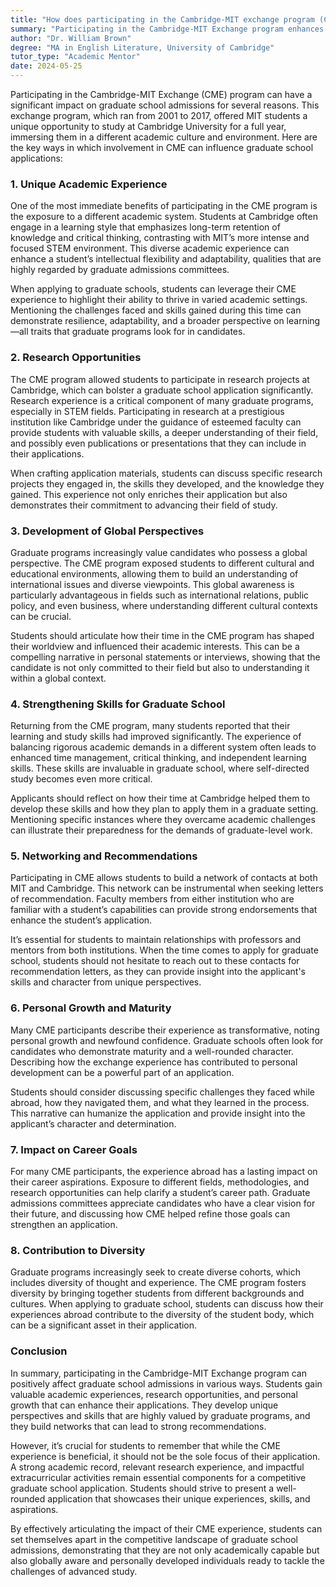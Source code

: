 ```yaml
---
title: "How does participating in the Cambridge-MIT exchange program (CME) affect grad school admissions?"
summary: "Participating in the Cambridge-MIT Exchange program enhances grad school applications by providing unique academic experiences and broadening cultural perspectives."
author: "Dr. William Brown"
degree: "MA in English Literature, University of Cambridge"
tutor_type: "Academic Mentor"
date: 2024-05-25
---
```


Participating in the Cambridge-MIT Exchange (CME) program can have a significant impact on graduate school admissions for several reasons. This exchange program, which ran from 2001 to 2017, offered MIT students a unique opportunity to study at Cambridge University for a full year, immersing them in a different academic culture and environment. Here are the key ways in which involvement in CME can influence graduate school applications:

### 1. Unique Academic Experience

One of the most immediate benefits of participating in the CME program is the exposure to a different academic system. Students at Cambridge often engage in a learning style that emphasizes long-term retention of knowledge and critical thinking, contrasting with MIT’s more intense and focused STEM environment. This diverse academic experience can enhance a student’s intellectual flexibility and adaptability, qualities that are highly regarded by graduate admissions committees.

When applying to graduate schools, students can leverage their CME experience to highlight their ability to thrive in varied academic settings. Mentioning the challenges faced and skills gained during this time can demonstrate resilience, adaptability, and a broader perspective on learning—all traits that graduate programs look for in candidates.

### 2. Research Opportunities

The CME program allowed students to participate in research projects at Cambridge, which can bolster a graduate school application significantly. Research experience is a critical component of many graduate programs, especially in STEM fields. Participating in research at a prestigious institution like Cambridge under the guidance of esteemed faculty can provide students with valuable skills, a deeper understanding of their field, and possibly even publications or presentations that they can include in their applications.

When crafting application materials, students can discuss specific research projects they engaged in, the skills they developed, and the knowledge they gained. This experience not only enriches their application but also demonstrates their commitment to advancing their field of study.

### 3. Development of Global Perspectives

Graduate programs increasingly value candidates who possess a global perspective. The CME program exposed students to different cultural and educational environments, allowing them to build an understanding of international issues and diverse viewpoints. This global awareness is particularly advantageous in fields such as international relations, public policy, and even business, where understanding different cultural contexts can be crucial.

Students should articulate how their time in the CME program has shaped their worldview and influenced their academic interests. This can be a compelling narrative in personal statements or interviews, showing that the candidate is not only committed to their field but also to understanding it within a global context.

### 4. Strengthening Skills for Graduate School

Returning from the CME program, many students reported that their learning and study skills had improved significantly. The experience of balancing rigorous academic demands in a different system often leads to enhanced time management, critical thinking, and independent learning skills. These skills are invaluable in graduate school, where self-directed study becomes even more critical.

Applicants should reflect on how their time at Cambridge helped them to develop these skills and how they plan to apply them in a graduate setting. Mentioning specific instances where they overcame academic challenges can illustrate their preparedness for the demands of graduate-level work.

### 5. Networking and Recommendations

Participating in CME allows students to build a network of contacts at both MIT and Cambridge. This network can be instrumental when seeking letters of recommendation. Faculty members from either institution who are familiar with a student’s capabilities can provide strong endorsements that enhance the student’s application.

It’s essential for students to maintain relationships with professors and mentors from both institutions. When the time comes to apply for graduate school, students should not hesitate to reach out to these contacts for recommendation letters, as they can provide insight into the applicant's skills and character from unique perspectives.

### 6. Personal Growth and Maturity

Many CME participants describe their experience as transformative, noting personal growth and newfound confidence. Graduate schools often look for candidates who demonstrate maturity and a well-rounded character. Describing how the exchange experience has contributed to personal development can be a powerful part of an application.

Students should consider discussing specific challenges they faced while abroad, how they navigated them, and what they learned in the process. This narrative can humanize the application and provide insight into the applicant’s character and determination.

### 7. Impact on Career Goals

For many CME participants, the experience abroad has a lasting impact on their career aspirations. Exposure to different fields, methodologies, and research opportunities can help clarify a student’s career path. Graduate admissions committees appreciate candidates who have a clear vision for their future, and discussing how CME helped refine those goals can strengthen an application.

### 8. Contribution to Diversity

Graduate programs increasingly seek to create diverse cohorts, which includes diversity of thought and experience. The CME program fosters diversity by bringing together students from different backgrounds and cultures. When applying to graduate school, students can discuss how their experiences abroad contribute to the diversity of the student body, which can be a significant asset in their application.

### Conclusion

In summary, participating in the Cambridge-MIT Exchange program can positively affect graduate school admissions in various ways. Students gain valuable academic experiences, research opportunities, and personal growth that can enhance their applications. They develop unique perspectives and skills that are highly valued by graduate programs, and they build networks that can lead to strong recommendations.

However, it’s crucial for students to remember that while the CME experience is beneficial, it should not be the sole focus of their application. A strong academic record, relevant research experience, and impactful extracurricular activities remain essential components for a competitive graduate school application. Students should strive to present a well-rounded application that showcases their unique experiences, skills, and aspirations.

By effectively articulating the impact of their CME experience, students can set themselves apart in the competitive landscape of graduate school admissions, demonstrating that they are not only academically capable but also globally aware and personally developed individuals ready to tackle the challenges of advanced study.
    